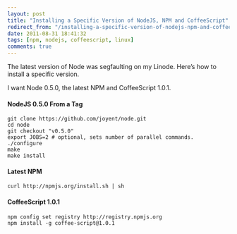 ```yaml
---
layout: post
title: "Installing a Specific Version of NodeJS, NPM and CoffeeScript"
redirect_from: "/installing-a-specific-version-of-nodejs-npm-and-coffeescript"
date: 2011-08-31 18:41:32
tags: [npm, nodejs, coffeescript, linux]
comments: true
---
```

The latest version of Node was segfaulting on my Linode. Here’s how to install a specific version.

I want Node 0.5.0, the latest NPM and CoffeeScript 1.0.1.

#### NodeJS 0.5.0 From a Tag

```
git clone https://github.com/joyent/node.git
cd node
git checkout "v0.5.0"
export JOBS=2 # optional, sets number of parallel commands.
./configure
make
make install
```

#### Latest NPM

```
curl http://npmjs.org/install.sh | sh
```

#### CoffeeScript 1.0.1

```
npm config set registry http://registry.npmjs.org
npm install -g coffee-script@1.0.1
```
